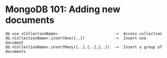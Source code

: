 # MongoDB 101: Adding new documents

```
db use <CollectionName>                         ->  Access collection
db.<CollectionName>.insertOne({..})             ->  Insert one document
db.<CollectionName>.insertMany({..},{..},{..})  ->  Insert a group of documents
```
